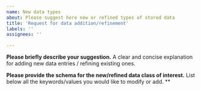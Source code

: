 ```yaml
---
name: New data types
about: Please suggest here new or refined types of stored data
title: 'Request for data addition/refinement'
labels: ''
assignees: ''

---
```


**Please briefly describe your suggestion.**
A clear and concise explanation for adding new data entries / refining existing ones.

**Please provide the schema for the new/refined data class of interest.** 
List below all the keywords/values you would like to modify or add. **

